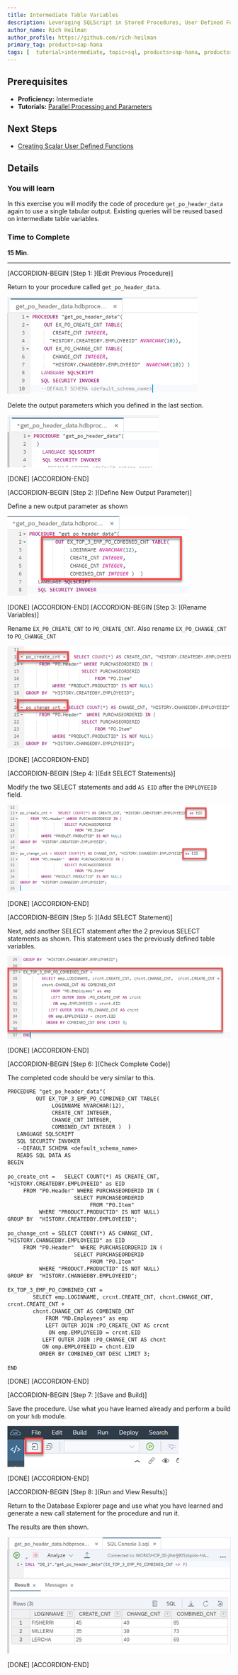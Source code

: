 ```yaml
---
title: Intermediate Table Variables
description: Leveraging SQLScript in Stored Procedures, User Defined Functions, and User Defined Libraries
author_name: Rich Heilman
author_profile: https://github.com/rich-heilman
primary_tag: products>sap-hana
tags: [  tutorial>intermediate, topic>sql, products>sap-hana, products>sap-hana\,-express-edition   ]
---
```

## Prerequisites  
- **Proficiency:** Intermediate
- **Tutorials:** [Parallel Processing and Parameters](https://developers.sap.com/tutorials/xsa-sqlscript-parallel.html)

## Next Steps
- [Creating Scalar User Defined Functions](https://developers.sap.com/tutorials/xsa-sqlscript-scalar.html)

## Details
### You will learn  
In this exercise you will modify the code of procedure `get_po_header_data` again to use a single tabular output. Existing queries will be reused based on intermediate table variables.

### Time to Complete
**15 Min**.

---

[ACCORDION-BEGIN [Step 1: ](Edit Previous Procedure)]

Return to your procedure called `get_po_header_data`.

![Existing Procedure](1.png)

Delete the output parameters which you defined in the last section.

![Define output](2.png)

[DONE]
[ACCORDION-END]

[ACCORDION-BEGIN [Step 2: ](Define New Output Parameter)]

Define a new output parameter as shown

![New output](3.png)


[DONE]
[ACCORDION-END]
[ACCORDION-BEGIN [Step 3: ](Rename Variables)]

Rename `EX_PO_CREATE_CNT` to `PO_CREATE_CNT`. Also rename `EX_PO_CHANGE_CNT` to `PO_CHANGE_CNT`

![change name](4.png)


[DONE]
[ACCORDION-END]

[ACCORDION-BEGIN [Step 4: ](Edit SELECT Statements)]

Modify the two SELECT statements and add `AS EID` after the `EMPLOYEEID` field.

![modify select](5.png)


[DONE]
[ACCORDION-END]

[ACCORDION-BEGIN [Step 5: ](Add SELECT Statement)]

Next, add another SELECT statement after the 2 previous SELECT statements as shown. This statement uses the previously defined table variables.

![add another select](6.png)

[DONE]
[ACCORDION-END]

[ACCORDION-BEGIN [Step 6: ](Check Complete Code)]

The completed code should be very similar to this.

```
PROCEDURE "get_po_header_data"(
         OUT EX_TOP_3_EMP_PO_COMBINED_CNT TABLE(
              LOGINNAME NVARCHAR(12),
              CREATE_CNT INTEGER,
              CHANGE_CNT INTEGER,
              COMBINED_CNT INTEGER )  )  
   LANGUAGE SQLSCRIPT
   SQL SECURITY INVOKER
   --DEFAULT SCHEMA <default_schema_name>
   READS SQL DATA AS
BEGIN

po_create_cnt =   SELECT COUNT(*) AS CREATE_CNT, "HISTORY.CREATEDBY.EMPLOYEEID" as EID
     FROM "PO.Header" WHERE PURCHASEORDERID IN (
                     SELECT PURCHASEORDERID
                          FROM "PO.Item"
          WHERE "PRODUCT.PRODUCTID" IS NOT NULL)
GROUP BY  "HISTORY.CREATEDBY.EMPLOYEEID";

po_change_cnt = SELECT COUNT(*) AS CHANGE_CNT, "HISTORY.CHANGEDBY.EMPLOYEEID" as EID
     FROM "PO.Header"  WHERE PURCHASEORDERID IN (
                     SELECT PURCHASEORDERID
                          FROM "PO.Item"
          WHERE "PRODUCT.PRODUCTID" IS NOT NULL)
GROUP BY  "HISTORY.CHANGEDBY.EMPLOYEEID";

EX_TOP_3_EMP_PO_COMBINED_CNT =
        SELECT emp.LOGINNAME, crcnt.CREATE_CNT, chcnt.CHANGE_CNT,  crcnt.CREATE_CNT +
        chcnt.CHANGE_CNT AS COMBINED_CNT
            FROM "MD.Employees" as emp
            LEFT OUTER JOIN :PO_CREATE_CNT AS crcnt
             ON emp.EMPLOYEEID = crcnt.EID
           LEFT OUTER JOIN :PO_CHANGE_CNT AS chcnt
           ON emp.EMPLOYEEID = chcnt.EID
          ORDER BY COMBINED_CNT DESC LIMIT 3;

END

```


[DONE]
[ACCORDION-END]

[ACCORDION-BEGIN [Step 7: ](Save and Build)]

Save the procedure.  Use what you have learned already and perform a build on your `hdb` module.

![save Procedure](7.png)

[DONE]
[ACCORDION-END]

[ACCORDION-BEGIN [Step 8: ](Run and View Results)]

Return to the Database Explorer page and use what you have learned and generate a new call statement for the procedure and run it.

The results are then shown.

![Results](10.png)


[DONE]
[ACCORDION-END]
